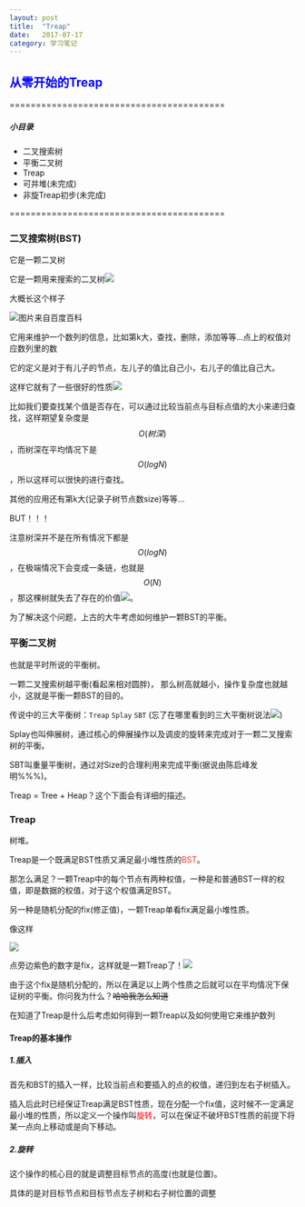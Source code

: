 ```yaml
---
layout: post
title:  "Treap"
date:   2017-07-17
category: 学习笔记
---
```

## **<font color = "#0000FF">从零开始的Treap</font>**
=========================================
##### 小目录
+ 二叉搜索树
+ 平衡二叉树
+ Treap
+ 可并堆(未完成)
+ 非旋Treap初步(未完成)

=========================================

### 二叉搜索树(BST)
它是一颗二叉树

它是一颗用来搜索的二叉树![](https://gsp0.baidu.com/5aAHeD3nKhI2p27j8IqW0jdnxx1xbK/tb/editor/images/client/image_emoticon25.png)

大概长这个样子

![](https://gss2.bdstatic.com/9fo3dSag_xI4khGkpoWK1HF6hhy/baike/c0%3Dbaike80%2C5%2C5%2C80%2C26/sign=79dcefded70735fa85fd46ebff3864d6/8644ebf81a4c510f0b3dafdf6359252dd52aa57e.jpg)图片来自百度百科

它用来维护一个数列的信息，比如第k大，查找，删除，添加等等...点上的权值对应数列里的数

它的定义是对于有儿子的节点，左儿子的值比自己小，右儿子的值比自己大。

这样它就有了一些很好的性质![](https://imgsa.baidu.com/forum/w%3D580/sign=3c7e54f99f0a304e5222a0f2e1c9a7c3/054b0c338744ebf8db2d44c2d1f9d72a6159a79e.jpg)

比如我们要查找某个值是否存在，可以通过比较当前点与目标点值的大小来递归查找，这样期望复杂度是$$O(树深)$$，而树深在平均情况下是$$O(logN)$$，所以这样可以很快的进行查找。

其他的应用还有第k大(记录子树节点数size)等等...

BUT！！！

注意树深并不是在所有情况下都是$$O(logN)$$，在极端情况下会变成一条链，也就是$$O(N)$$，那这棵树就失去了存在的价值![](https://imgsa.baidu.com/forum/w%3D580/sign=c6c942e119dfa9ecfd2e561f52d1f754/a73c7f3e6709c93d44d52e0a973df8dcd00054d6.jpg)。

为了解决这个问题，上古的大牛考虑如何维护一颗BST的平衡。

### 平衡二叉树

也就是平时所说的平衡树。

一颗二叉搜索树越平衡(看起来相对圆胖)， 那么树高就越小，操作复杂度也就越小，这就是平衡一颗BST的目的。

传说中的三大平衡树：`Treap` `Splay` `SBT` (忘了在哪里看到的三大平衡树说法![](https://imgsa.baidu.com/forum/w%3D580/sign=ad95b52100fa513d51aa6cd60d6c554c/bf2bbaa1cd11728b7b0aacdfc0fcc3cec2fd2cd6.jpg))

Splay也叫伸展树，通过核心的伸展操作以及调皮的旋转来完成对于一颗二叉搜索树的平衡。

SBT叫重量平衡树，通过对Size的合理利用来完成平衡(据说由陈启峰发明%%%)。

Treap = Tree + Heap？这个下面会有详细的描述。

### Treap

树堆。

Treap是一个既满足BST性质又满足最小堆性质的<font color = "#FF3030">BST</font>。

那怎么满足？一颗Treap中的每个节点有两种权值，一种是和普通BST一样的权值，即是数据的权值，对于这个权值满足BST。

另一种是随机分配的fix(修正值)，一颗Treap单看fix满足最小堆性质。

像这样

![](http://imglf2.nosdn.127.net/img/L3owcXMvOE5FVmhVbDR6eWNiZXprR0RvUVorclpwRmpGUUdEMFp6amxKSVliWFh3YWM5VEtBPT0.png?imageView&thumbnail=500x0&quality=96&stripmeta=0&type=jpg)

点旁边紫色的数字是fix，这样就是一颗Treap了！![](https://imgsa.baidu.com/forum/w%3D580/sign=6739d9726481800a6ee58906813433d6/fe799822720e0cf361ab6e060246f21fbf09aa9e.jpg)

由于这个fix是随机分配的，所以在满足以上两个性质之后就可以在平均情况下保证树的平衡。你问我为什么？~~哈哈我怎么知道~~

在知道了Treap是什么后考虑如何得到一颗Treap以及如何使用它来维护数列

#### Treap的基本操作
##### 1.插入
首先和BST的插入一样，比较当前点和要插入的点的权值，递归到左右子树插入。

插入后此时已经保证Treap满足BST性质，现在分配一个fix值，这时候不一定满足最小堆的性质，所以定义一个操作叫<font color = "#FF0000">旋转</font>，可以在保证不破坏BST性质的前提下将某一点向上移动或是向下移动。

##### 2.旋转
这个操作的核心目的就是调整目标节点的高度(也就是位置)。

具体的是对目标节点和目标节点左子树和右子树位置的调整

